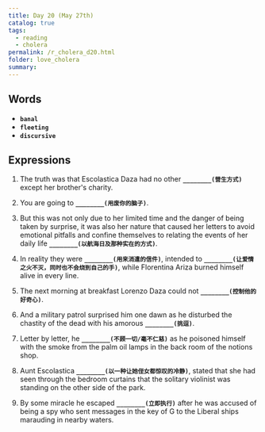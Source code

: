 ```yaml
---
title: Day 20 (May 27th)
catalog: true
tags: 
  - reading
  - cholera
permalink: /r_cholera_d20.html
folder: love_cholera
summary: 
---
```


## Words

-   <b data-toggle="tooltip" data-original-title="{{site.data.glossary.banal}}">`banal`</b>
-   <b data-toggle="tooltip" data-original-title="{{site.data.glossary.fleeting}}">`fleeting`</b>
-   <b data-toggle="tooltip" data-original-title="{{site.data.glossary.discursive}}">`discursive`</b>


## Expressions

1.  The truth was that Escolastica Daza had no other <b data-toggle="tooltip" data-original-title="{{site.data.answers.b0_a}}">`________(营生方式)`</b> except her brother's charity.

2.  You are going to <b data-toggle="tooltip" data-original-title="{{site.data.answers.b0_b}}">`________(用废你的脑子)`</b>.

3.  But this was not only due to her limited time and the danger of being taken by surprise, it was also her nature that caused her letters to avoid emotional pitfalls and confine themselves to relating the events of her daily life <b data-toggle="tooltip" data-original-title="{{site.data.answers.b0_c}}">`________(以航海日及那种实在的方式)`</b>.

4.  In reality they were <b data-toggle="tooltip" data-original-title="{{site.data.answers.b0_d}}">`________(用来消遣的信件)`</b>, intended to <b data-toggle="tooltip" data-original-title="{{site.data.answers.b0_d2}}">`________(让爱情之火不灭，同时也不会烧到自己的手)`</b>, while Florentina Ariza burned himself alive in every line.

5.  The next morning at breakfast Lorenzo Daza could not <b data-toggle="tooltip" data-original-title="{{site.data.answers.b0_e}}">`________(控制他的好奇心)`</b>.

6.  And a military patrol surprised him one dawn as he disturbed the chastity of the dead with his amorous <b data-toggle="tooltip" data-original-title="{{site.data.answers.b0_f}}">`________(挑逗)`</b>.

7.  Letter by letter, he <b data-toggle="tooltip" data-original-title="{{site.data.answers.b0_g}}">`________(不顾一切/毫不仁慈)`</b> as he poisoned himself with the smoke from the palm oil lamps in the back room of the notions shop.

8.  Aunt Escolastica <b data-toggle="tooltip" data-original-title="{{site.data.answers.b0_h}}">`________(以一种让她侄女都惊叹的冷静)`</b>, stated that she had seen through the bedroom curtains that the solitary violinist was standing on the other side of the park.

9.  By some miracle he escaped <b data-toggle="tooltip" data-original-title="{{site.data.answers.b0_i}}">`________(立即执行)`</b> after he was accused of being a spy who sent messages in the key of G to the Liberal ships marauding in nearby waters.